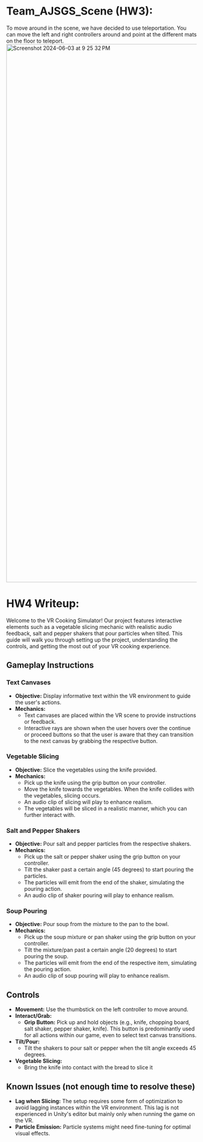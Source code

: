 # Team_AJSGS_Scene (HW3):
To move around in the scene, we have decided to use teleportation. You can move the left and right controllers around and point at the different mats on the floor to teleport. 
<img width="1420" alt="Screenshot 2024-06-03 at 9 25 32 PM" src="https://github.com/shashank790/cs190-ajsgs-cooking/assets/114948179/fb3d192e-42e6-4831-9be4-e2b940ad9ef1">

# HW4 Writeup:
Welcome to the VR Cooking Simulator! Our project features interactive elements such as a vegetable slicing mechanic with realistic audio feedback, salt and pepper shakers that pour particles when tilted. This guide will walk you through setting up the project, understanding the controls, and getting the most out of your VR cooking experience.

## Gameplay Instructions

### Text Canvases
- **Objective:** Display informative text within the VR environment to guide the user's actions.
- **Mechanics:**
  - Text canvases are placed within the VR scene to provide instructions or feedback.
  - Interactive rays are shown when the user hovers over the continue or proceed buttons so that the user is aware that they can transition to the next canvas by grabbing the respective button.

### Vegetable Slicing
- **Objective:** Slice the vegetables using the knife provided.
- **Mechanics:**
  - Pick up the knife using the grip button on your controller.
  - Move the knife towards the vegetables. When the knife collides with the vegetables, slicing occurs.
  - An audio clip of slicing will play to enhance realism.
  - The vegetables will be sliced in a realistic manner, which you can further interact with.

### Salt and Pepper Shakers
- **Objective:** Pour salt and pepper particles from the respective shakers.
- **Mechanics:**
  - Pick up the salt or pepper shaker using the grip button on your controller.
  - Tilt the shaker past a certain angle (45 degrees) to start pouring the particles.
  - The particles will emit from the end of the shaker, simulating the pouring action.
  - An audio clip of shaker pouring will play to enhance realism.

### Soup Pouring
- **Objective:** Pour soup from the mixture to the pan to the bowl.
- **Mechanics:**
  - Pick up the soup mixture or pan shaker using the grip button on your controller.
  - Tilt the mixture/pan past a certain angle (20 degrees) to start pouring the soup.
  - The particles will emit from the end of the respective item, simulating the pouring action.
  - An audio clip of soup pouring will play to enhance realism.

## Controls
- **Movement:** Use the thumbstick on the left controller to move around.
- **Interact/Grab:**
  - **Grip Button:** Pick up and hold objects (e.g., knife, chopping board, salt shaker, pepper shaker, knife). This button is predominantly used for all actions within our game, even to select text canvas transitions.
- **Tilt/Pour:**
  - Tilt the shakers to pour salt or pepper when the tilt angle exceeds 45 degrees.
- **Vegetable Slicing:**
  - Bring the knife into contact with the bread to slice it
 
## Known Issues (not enough time to resolve these)
- **Lag when Slicing:** The setup requires some form of optimization to avoid lagging instances within the VR environment. This lag is not experienced in Unity's editor but mainly only when running the game on the VR.
- **Particle Emission:** Particle systems might need fine-tuning for optimal visual effects.
